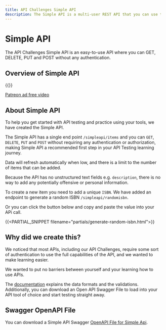 ```yaml
---
title: API Challenges Simple API
description: The Simple API is a multi-user REST API that you can use to practice testing without any authentication.
---
```




# Simple API

The API Challenges Simple API is an easy-to-use API where you can GET, DELETE, PUT and POST without any authentication.

## Overview of Simple API

{{<youtube-embed key="EBXSJ0C2j5I" title="Simple API Overview">}}


[Patreon ad free video](https://www.patreon.com/posts/126496992)

## About Simple API

To help you get started with API testing and practice using your tools, we have created the Simple API.

The Simple API has a single end point `/simpleapi/items` and you can `GET`, `DELETE`, `PUT` and `POST` without
requiring any authentication or authorization, making Simple API a recommended first step in your API Testing learning journey.

Data will refresh automatically when low, and there is a limit to the number of items that can be added.

Because the API has no unstructured text fields e.g. `description`, there is no way to add any potentially offensive
or personal information.

To create a new item you need to add a unique `ISBN`. We have added an endpoint to generate a random ISBN `/simpleapi/randomisbn`.

Or you can click the button below and copy and paste the value into your APi call.

{{<PARTIAL_SNIPPET filename="partials/generate-random-isbn.html">}}

## Why did we create this?

We noticed that most APIs, including our API Challenges, require some sort of authentication to use the full capabilities
of the API, and we wanted to make learning easier.

We wanted to put no barriers between yourself and your learning how to use APIs.

The [documentation](/simpleapi/docs) explains the data formats and the validations. Additionally, you can download an
Open API Swagger File to load into your API tool of choice and start testing straight away.

## Swagger OpenAPI File

You can download a Simple API Swagger [OpenAPI File for Simple Api](/practice-modes/simpleapi-openapi).
